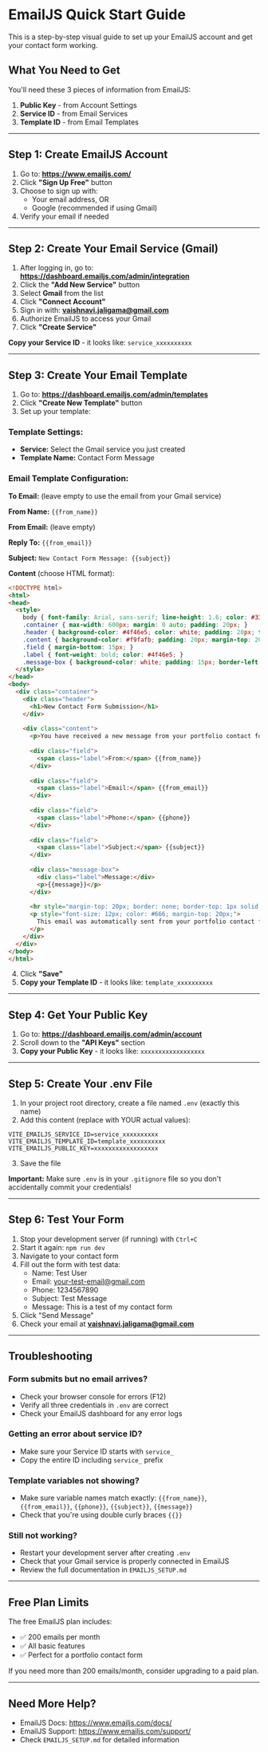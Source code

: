 # EmailJS Quick Start Guide

This is a step-by-step visual guide to set up your EmailJS account and get your contact form working.

## What You Need to Get

You'll need these 3 pieces of information from EmailJS:
1. **Public Key** - from Account Settings
2. **Service ID** - from Email Services
3. **Template ID** - from Email Templates

---

## Step 1: Create EmailJS Account

1. Go to: **https://www.emailjs.com/**
2. Click **"Sign Up Free"** button
3. Choose to sign up with:
   - Your email address, OR
   - Google (recommended if using Gmail)
4. Verify your email if needed

---

## Step 2: Create Your Email Service (Gmail)

1. After logging in, go to: **https://dashboard.emailjs.com/admin/integration**
2. Click the **"Add New Service"** button
3. Select **Gmail** from the list
4. Click **"Connect Account"**
5. Sign in with: **vaishnavi.jaligama@gmail.com**
6. Authorize EmailJS to access your Gmail
7. Click **"Create Service"**

**Copy your Service ID** - it looks like: `service_xxxxxxxxxx`

---

## Step 3: Create Your Email Template

1. Go to: **https://dashboard.emailjs.com/admin/templates**
2. Click **"Create New Template"** button
3. Set up your template:

### Template Settings:
- **Service:** Select the Gmail service you just created
- **Template Name:** Contact Form Message

### Email Template Configuration:

**To Email:** (leave empty to use the email from your Gmail service)

**From Name:** `{{from_name}}`

**From Email:** (leave empty)

**Reply To:** `{{from_email}}`

**Subject:** `New Contact Form Message: {{subject}}`

**Content** (choose HTML format):
```html
<!DOCTYPE html>
<html>
<head>
  <style>
    body { font-family: Arial, sans-serif; line-height: 1.6; color: #333; }
    .container { max-width: 600px; margin: 0 auto; padding: 20px; }
    .header { background-color: #4f46e5; color: white; padding: 20px; text-align: center; }
    .content { background-color: #f9fafb; padding: 20px; margin-top: 20px; }
    .field { margin-bottom: 15px; }
    .label { font-weight: bold; color: #4f46e5; }
    .message-box { background-color: white; padding: 15px; border-left: 4px solid #4f46e5; margin-top: 10px; }
  </style>
</head>
<body>
  <div class="container">
    <div class="header">
      <h1>New Contact Form Submission</h1>
    </div>
    
    <div class="content">
      <p>You have received a new message from your portfolio contact form.</p>
      
      <div class="field">
        <span class="label">From:</span> {{from_name}}
      </div>
      
      <div class="field">
        <span class="label">Email:</span> {{from_email}}
      </div>
      
      <div class="field">
        <span class="label">Phone:</span> {{phone}}
      </div>
      
      <div class="field">
        <span class="label">Subject:</span> {{subject}}
      </div>
      
      <div class="message-box">
        <div class="label">Message:</div>
        <p>{{message}}</p>
      </div>
      
      <hr style="margin-top: 20px; border: none; border-top: 1px solid #ddd;">
      <p style="font-size: 12px; color: #666; margin-top: 20px;">
        This email was automatically sent from your portfolio contact form.
      </p>
    </div>
  </div>
</body>
</html>
```

4. Click **"Save"**
5. **Copy your Template ID** - it looks like: `template_xxxxxxxxxx`

---

## Step 4: Get Your Public Key

1. Go to: **https://dashboard.emailjs.com/admin/account**
2. Scroll down to the **"API Keys"** section
3. **Copy your Public Key** - it looks like: `xxxxxxxxxxxxxxxxxx`

---

## Step 5: Create Your .env File

1. In your project root directory, create a file named `.env` (exactly this name)
2. Add this content (replace with YOUR actual values):

```env
VITE_EMAILJS_SERVICE_ID=service_xxxxxxxxxx
VITE_EMAILJS_TEMPLATE_ID=template_xxxxxxxxxx
VITE_EMAILJS_PUBLIC_KEY=xxxxxxxxxxxxxxxxxx
```

3. Save the file

**Important:** Make sure `.env` is in your `.gitignore` file so you don't accidentally commit your credentials!

---

## Step 6: Test Your Form

1. Stop your development server (if running) with `Ctrl+C`
2. Start it again: `npm run dev`
3. Navigate to your contact form
4. Fill out the form with test data:
   - Name: Test User
   - Email: your-test-email@gmail.com
   - Phone: 1234567890
   - Subject: Test Message
   - Message: This is a test of my contact form
5. Click "Send Message"
6. Check your email at **vaishnavi.jaligama@gmail.com**

---

## Troubleshooting

### Form submits but no email arrives?
- Check your browser console for errors (F12)
- Verify all three credentials in `.env` are correct
- Check your EmailJS dashboard for any error logs

### Getting an error about service ID?
- Make sure your Service ID starts with `service_`
- Copy the entire ID including `service_` prefix

### Template variables not showing?
- Make sure variable names match exactly: `{{from_name}}`, `{{from_email}}`, `{{phone}}`, `{{subject}}`, `{{message}}`
- Check that you're using double curly braces `{{}}`

### Still not working?
- Restart your development server after creating `.env`
- Check that your Gmail service is properly connected in EmailJS
- Review the full documentation in `EMAILJS_SETUP.md`

---

## Free Plan Limits

The free EmailJS plan includes:
- ✅ 200 emails per month
- ✅ All basic features
- ✅ Perfect for a portfolio contact form

If you need more than 200 emails/month, consider upgrading to a paid plan.

---

## Need More Help?

- EmailJS Docs: https://www.emailjs.com/docs/
- EmailJS Support: https://www.emailjs.com/support/
- Check `EMAILJS_SETUP.md` for detailed information

